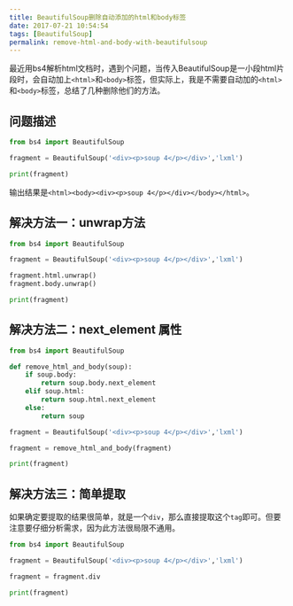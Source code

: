 ```yaml
---
title: BeautifulSoup删除自动添加的html和body标签
date: 2017-07-21 10:54:54
tags: [BeautifulSoup]
permalink: remove-html-and-body-with-beautifulsoup
---
```

最近用bs4解析html文档时，遇到个问题，当传入BeautifulSoup是一小段html片段时，会自动加上`<html>`和`<body>`标签，但实际上，我是不需要自动加的`<html>`和`<body>`标签，总结了几种删除他们的方法。
## 问题描述 ##
```python
from bs4 import BeautifulSoup

fragment = BeautifulSoup('<div><p>soup 4</p></div>','lxml')

print(fragment)
```
输出结果是`<html><body><div><p>soup 4</p></div></body></html>`。
<!-- more -->
## 解决方法一：unwrap方法 ##
```python
from bs4 import BeautifulSoup

fragment = BeautifulSoup('<div><p>soup 4</p></div>','lxml')

fragment.html.unwrap()
fragment.body.unwrap()

print(fragment)
```
## 解决方法二：next_element 属性 ##
```python
from bs4 import BeautifulSoup

def remove_html_and_body(soup):
    if soup.body:
        return soup.body.next_element
    elif soup.html:
        return soup.html.next_element
    else:
        return soup

fragment = BeautifulSoup('<div><p>soup 4</p></div>','lxml')

fragment = remove_html_and_body(fragment)

print(fragment)
```
## 解决方法三：简单提取 ##
如果确定要提取的结果很简单，就是一个`div`，那么直接提取这个`tag`即可。但要注意要仔细分析需求，因为此方法很局限不通用。
```python
from bs4 import BeautifulSoup

fragment = BeautifulSoup('<div><p>soup 4</p></div>','lxml')

fragment = fragment.div

print(fragment)
```
